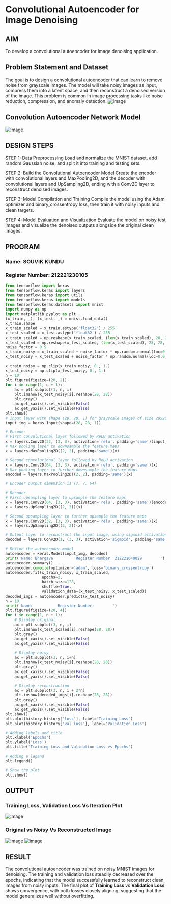 # Convolutional Autoencoder for Image Denoising

## AIM

To develop a convolutional autoencoder for image denoising application.

## Problem Statement and Dataset
The goal is to design a convolutional autoencoder that can learn to remove noise from grayscale images. The model will take noisy images as input, compress them into a latent space, and then reconstruct a denoised version of the image. This problem is common in image processing tasks like noise reduction, compression, and anomaly detection.
![image](https://github.com/user-attachments/assets/d58355a0-ced9-4c08-9ff8-28f64fd8f946)


## Convolution Autoencoder Network Model

![image](https://github.com/user-attachments/assets/a3afc089-cac0-4c78-b3cf-6aad751d8029)

## DESIGN STEPS

STEP 1: Data Preprocessing
Load and normalize the MNIST dataset, add random Gaussian noise, and split it into training and testing sets.

STEP 2: Build the Convolutional Autoencoder Model
Create the encoder with convolutional layers and MaxPooling2D, and the decoder with convolutional layers and UpSampling2D, ending with a Conv2D layer to reconstruct denoised images.

STEP 3: Model Compilation and Training
Compile the model using the Adam optimizer and binary_crossentropy loss, then train it with noisy inputs and clean targets.

STEP 4: Model Evaluation and Visualization
Evaluate the model on noisy test images and visualize the denoised outputs alongside the original clean images.

## PROGRAM
### Name: SOUVIK KUNDU  
### Register Number: 212221230105

```python
from tensorflow import keras
from tensorflow.keras import layers
from tensorflow.keras import utils
from tensorflow.keras import models
from tensorflow.keras.datasets import mnist
import numpy as np
import matplotlib.pyplot as plt
(x_train, _), (x_test, _) = mnist.load_data()
x_train.shape
x_train_scaled = x_train.astype('float32') / 255.
x_test_scaled = x_test.astype('float32') / 255.
x_train_scaled = np.reshape(x_train_scaled, (len(x_train_scaled), 28, 28, 1))
x_test_scaled = np.reshape(x_test_scaled, (len(x_test_scaled), 28, 28, 1))
noise_factor = 0.5
x_train_noisy = x_train_scaled + noise_factor * np.random.normal(loc=0.0, scale=1.0, size=x_train_scaled.shape) 
x_test_noisy = x_test_scaled + noise_factor * np.random.normal(loc=0.0, scale=1.0, size=x_test_scaled.shape) 

x_train_noisy = np.clip(x_train_noisy, 0., 1.)
x_test_noisy = np.clip(x_test_noisy, 0., 1.)
n = 10
plt.figure(figsize=(20, 2))
for i in range(1, n + 1):
    ax = plt.subplot(1, n, i)
    plt.imshow(x_test_noisy[i].reshape(28, 28))
    plt.gray()
    ax.get_xaxis().set_visible(False)
    ax.get_yaxis().set_visible(False)
plt.show()
# Input layer with shape (28, 28, 1) for grayscale images of size 28x28
input_img = keras.Input(shape=(28, 28, 1))

# Encoder
# First convolutional layer followed by ReLU activation
x = layers.Conv2D(32, (3, 3), activation='relu', padding='same')(input_img)
# Max pooling layer to downsample the feature maps
x = layers.MaxPooling2D((2, 2), padding='same')(x)

# Second convolutional layer followed by ReLU activation
x = layers.Conv2D(64, (3, 3), activation='relu', padding='same')(x)
# Max pooling layer to further downsample the feature maps
encoded = layers.MaxPooling2D((2, 2), padding='same')(x)

# Encoder output dimension is (7, 7, 64)

# Decoder
# First upsampling layer to upsample the feature maps
x = layers.Conv2D(64, (3, 3), activation='relu', padding='same')(encoded)
x = layers.UpSampling2D((2, 2))(x)

# Second upsampling layer to further upsample the feature maps
x = layers.Conv2D(32, (3, 3), activation='relu', padding='same')(x)
x = layers.UpSampling2D((2, 2))(x)

# Output layer to reconstruct the input image, using sigmoid activation
decoded = layers.Conv2D(1, (3, 3), activation='sigmoid', padding='same')(x)

# Define the autoencoder model
autoencoder = keras.Model(input_img, decoded)
print('Name: Bhargava          Register Number: 212221040029        ')
autoencoder.summary()
autoencoder.compile(optimizer='adam', loss='binary_crossentropy')
autoencoder.fit(x_train_noisy, x_train_scaled,
                epochs=2,
                batch_size=128,
                shuffle=True,
                validation_data=(x_test_noisy, x_test_scaled))
decoded_imgs = autoencoder.predict(x_test_noisy)
n = 10
print('Name:           Register Number:        ')
plt.figure(figsize=(20, 4))
for i in range(1, n + 1):
    # Display original
    ax = plt.subplot(3, n, i)
    plt.imshow(x_test_scaled[i].reshape(28, 28))
    plt.gray()
    ax.get_xaxis().set_visible(False)
    ax.get_yaxis().set_visible(False)

    # Display noisy
    ax = plt.subplot(3, n, i+n)
    plt.imshow(x_test_noisy[i].reshape(28, 28))
    plt.gray()
    ax.get_xaxis().set_visible(False)
    ax.get_yaxis().set_visible(False)    

    # Display reconstruction
    ax = plt.subplot(3, n, i + 2*n)
    plt.imshow(decoded_imgs[i].reshape(28, 28))
    plt.gray()
    ax.get_xaxis().set_visible(False)
    ax.get_yaxis().set_visible(False)
plt.show()
plt.plot(history.history['loss'], label='Training Loss')
plt.plot(history.history['val_loss'], label='Validation Loss')

# Adding labels and title
plt.xlabel('Epochs')
plt.ylabel('Loss')
plt.title('Training Loss and Validation Loss vs Epochs')

# Adding a legend
plt.legend()

# Show the plot
plt.show()
```

## OUTPUT

### Training Loss, Validation Loss Vs Iteration Plot
![image](https://github.com/user-attachments/assets/d6f55335-d60e-4fb5-8068-a171bbe0b589)


### Original vs Noisy Vs Reconstructed Image

![image](https://github.com/user-attachments/assets/a3760c99-0b94-4e7c-ba78-211788e80453)
![image](https://github.com/user-attachments/assets/b1f52783-dbdc-41de-b97c-156698b5d7c3)


## RESULT
The convolutional autoencoder was trained on noisy MNIST images for denoising. The training and validation loss steadily decreased over the epochs, indicating that the model successfully learned to reconstruct clean images from noisy inputs. The final plot of **Training Loss** vs **Validation Loss** shows convergence, with both losses closely aligning, suggesting that the model generalizes well without overfitting.

